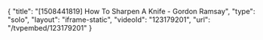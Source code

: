 {
    "title": "[1508441819] How To Sharpen A Knife - Gordon Ramsay",
    "type": "solo",
    "layout": "iframe-static",
    "videoId": "123179201",
    "url": "\/tvpembed\/123179201"
}